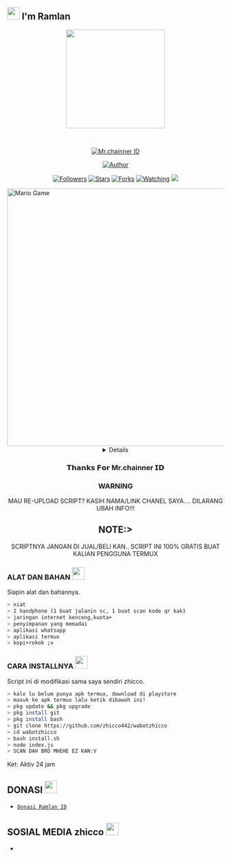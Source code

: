 ## <img src="https://github.com/TheDudeThatCode/TheDudeThatCode/blob/master/Assets/Hi.gif" width="29px"> I'm Ramlan
<p align="center">
<img src="https://raw.githubusercontent.com/Ramlan666/babybot/main/assets/R4ML4N.jpg" width="230" height="230"/>
</p>
<br>



<p align="center">
<a href="#"><img title="Mr.chainner ID" src="https://img.shields.io/badge/RAMLAN-green?colorA=%23ff0000&colorB=%23017e40&style=for-the-badge"></a>
</p>
<p align="center">
<a href="https://github.com/zhicco442"><img title="Author" src="https://img.shields.io/badge/AUTHOR-zhicco-orange.svg?style=for-the-badge&logo=github"></a>
</p>
<p align="center">
<a href="https://github.com/zhicco442/wabotzhicco/followers"><img title="Followers" src="https://img.shields.io/github/followers/Ramlan666?color=blue&style=flat-square"></a>
<a href="https://github.com/zhicco442/wabotzhicco/stargazers/"><img title="Stars" src="https://img.shields.io/github/stars/Ramlan666/babybotcolor=red&style=flat-square"></a>
<a href="https://github.com/zhicco442/wabotzhicco/network/members"><img title="Forks" src="https://img.shields.io/github/forks/Ramlan666/babybot?color=red&style=flat-square"></a>
<a href="  https://github.com/zhicco442/wabotzhicco/watchers"><img title="Watching" src="https://img.shields.io/github/watchers/Ramlan666/babybot?label=Watchers&color=blue&style=flat-square"></a>
<a href="https://hits.seeyoufarm.com"><img src="https://hits.seeyoufarm.com/api/count/incr/badge.svg?url=https%3A%2F%2Fgithub.com%2FRamlan666%2Fbabybot&count_bg=%2379C83D&title_bg=%23555555&icon=probot.svg&icon_color=%2300FF6D&title=hits&edge_flat=false"/></a>
</p>
<img src="https://github.com/TheDudeThatCode/TheDudeThatCode/blob/master/Assets/Developer.gif" alt="Mario Game" width="600" />
<div align="center">
<details>
 
</details>

### 𝗧𝗵𝗮𝗻𝗸𝘀 𝗙𝗼𝗿 Mr.chainner 𝗜𝗗

### WARNING
MAU RE-UPLOAD SCRIPT? KASIH NAMA/LINK CHANEL SAYA.... DILARANG UBAH INFO!!!

## NOTE:> 
SCRIPTNYA JANGAN DI JUAL/BELI KAN.. SCRIPT INI 100% GRATIS BUAT KALIAN PENGGUNA TERMUX
</div>

### ALAT DAN BAHAN <img src="https://github.com/TheDudeThatCode/TheDudeThatCode/blob/master/Assets/Mario_Hello_Big.gif" width="29px">
Siapin alat dan bahannya.
```bash
> niat
> 2 handphone (1 buat jalanin sc, 1 buat scan kode qr kak)
> jaringan internet kenceng,kuota+
> penyimpanan yang memadai
> aplikasi whatsapp
> aplikasi termux
> kopi+rokok ;v
```

### CARA INSTALLNYA  <img src="https://github.com/TheDudeThatCode/TheDudeThatCode/blob/master/Assets/hmm.gif" width="29px">
Script ini di modifikasi sama saya sendiri zhicco.
```bash
> kalo lu belum punya apk termux, download di playstore
> masuk ke apk termux lalu ketik dibawah ini!
> pkg update && pkg upgrade
> pkg install git
> pkg install bash
> git clone https://github.com/zhicco442/wabotzhicco
> cd wabotzhicco
> bash install.sh
> node index.js
> SCAN DAH BRO MHEHE EZ KAN:V
```


Ket: Aktiv 24 jam

## DONASI <img src="https://github.com/TheDudeThatCode/TheDudeThatCode/blob/master/Assets/coin.gif" width="29px">
* [`Donasi Ramlan ID`](https://saweria.co/ramlangans)


## SOSIAL MEDIA zhicco <img src="https://github.com/TheDudeThatCode/TheDudeThatCode/blob/master/Assets/powerup.gif" width="29px">
* 
